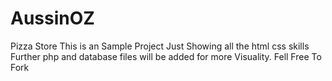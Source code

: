 # AussinOZ
Pizza Store
This is an Sample Project Just Showing all the html css skills 
Further php and database files will be added for more Visuality.
Fell Free To Fork
